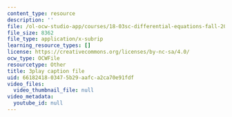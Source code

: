 ```yaml
---
content_type: resource
description: ''
file: /ol-ocw-studio-app/courses/18-03sc-differential-equations-fall-2011/6618241803475b29aafca2ca70e91fdf_JbuG6u2ko_0.vtt
file_size: 8362
file_type: application/x-subrip
learning_resource_types: []
license: https://creativecommons.org/licenses/by-nc-sa/4.0/
ocw_type: OCWFile
resourcetype: Other
title: 3play caption file
uid: 66182418-0347-5b29-aafc-a2ca70e91fdf
video_files:
  video_thumbnail_file: null
video_metadata:
  youtube_id: null
---
```

